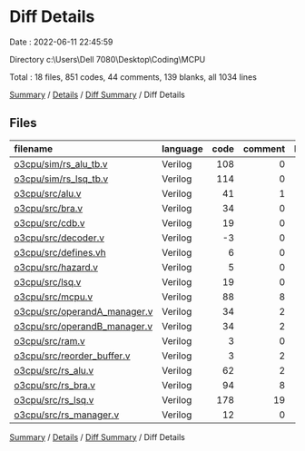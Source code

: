 # Diff Details

Date : 2022-06-11 22:45:59

Directory c:\\Users\\Dell 7080\\Desktop\\Coding\\MCPU

Total : 18 files,  851 codes, 44 comments, 139 blanks, all 1034 lines

[Summary](results.md) / [Details](details.md) / [Diff Summary](diff.md) / Diff Details

## Files
| filename | language | code | comment | blank | total |
| :--- | :--- | ---: | ---: | ---: | ---: |
| [o3cpu/sim/rs_alu_tb.v](/o3cpu/sim/rs_alu_tb.v) | Verilog | 108 | 0 | 12 | 120 |
| [o3cpu/sim/rs_lsq_tb.v](/o3cpu/sim/rs_lsq_tb.v) | Verilog | 114 | 0 | 13 | 127 |
| [o3cpu/src/alu.v](/o3cpu/src/alu.v) | Verilog | 41 | 1 | 8 | 50 |
| [o3cpu/src/bra.v](/o3cpu/src/bra.v) | Verilog | 34 | 0 | 5 | 39 |
| [o3cpu/src/cdb.v](/o3cpu/src/cdb.v) | Verilog | 19 | 0 | 3 | 22 |
| [o3cpu/src/decoder.v](/o3cpu/src/decoder.v) | Verilog | -3 | 0 | 0 | -3 |
| [o3cpu/src/defines.vh](/o3cpu/src/defines.vh) | Verilog | 6 | 0 | 3 | 9 |
| [o3cpu/src/hazard.v](/o3cpu/src/hazard.v) | Verilog | 5 | 0 | 4 | 9 |
| [o3cpu/src/lsq.v](/o3cpu/src/lsq.v) | Verilog | 19 | 0 | 4 | 23 |
| [o3cpu/src/mcpu.v](/o3cpu/src/mcpu.v) | Verilog | 88 | 8 | 15 | 111 |
| [o3cpu/src/operandA_manager.v](/o3cpu/src/operandA_manager.v) | Verilog | 34 | 2 | 5 | 41 |
| [o3cpu/src/operandB_manager.v](/o3cpu/src/operandB_manager.v) | Verilog | 34 | 2 | 5 | 41 |
| [o3cpu/src/ram.v](/o3cpu/src/ram.v) | Verilog | 3 | 0 | 0 | 3 |
| [o3cpu/src/reorder_buffer.v](/o3cpu/src/reorder_buffer.v) | Verilog | 3 | 2 | 3 | 8 |
| [o3cpu/src/rs_alu.v](/o3cpu/src/rs_alu.v) | Verilog | 62 | 2 | 15 | 79 |
| [o3cpu/src/rs_bra.v](/o3cpu/src/rs_bra.v) | Verilog | 94 | 8 | 17 | 119 |
| [o3cpu/src/rs_lsq.v](/o3cpu/src/rs_lsq.v) | Verilog | 178 | 19 | 26 | 223 |
| [o3cpu/src/rs_manager.v](/o3cpu/src/rs_manager.v) | Verilog | 12 | 0 | 1 | 13 |

[Summary](results.md) / [Details](details.md) / [Diff Summary](diff.md) / Diff Details
